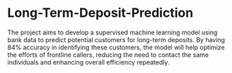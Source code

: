 # Long-Term-Deposit-Prediction
The project aims to develop a supervised machine learning model using bank data to predict potential customers for long-term deposits. By having 84% accuracy in identifying these customers, the model will help optimize the efforts of frontline callers, reducing the need to contact the same individuals and enhancing overall efficiency repeatedly. 
